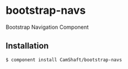 
# bootstrap-navs

  Bootstrap Navigation Component


## Installation

    $ component install CamShaft/bootstrap-navs
